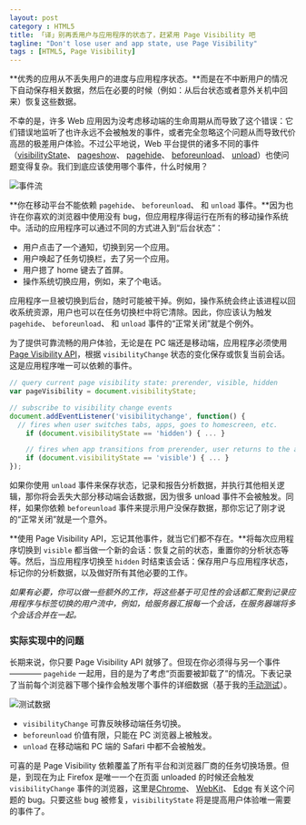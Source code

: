 ```yaml
---
layout: post
category : HTML5
title: 「译」别再丢用户与应用程序的状态了，赶紧用 Page Visibility 吧
tagline: "Don't lose user and app state, use Page Visibility"
tags : [HTML5, Page Visibility]
---
```


**优秀的应用从不丢失用户的进度与应用程序状态。**而是在不中断用户的情况下自动保存相关数据，然后在必要的时候（例如：从后台状态或者意外关机中回来）恢复这些数据。

不幸的是，许多 Web 应用因为没考虑移动端的生命周期从而导致了这个错误：它们错误地监听了也许永远不会被触发的事件，或者完全忽略这个问题从而导致代价高昂的极差用户体验。不过公平地说，Web 平台提供的诸多不同的事件（[visibilityState](http://w3c.github.io/page-visibility/#introduction)、 [pageshow](https://developer.mozilla.org/en-US/docs/Web/Events/pageshow)、 [pagehide](https://developer.mozilla.org/en-US/docs/Web/Events/pagehide)、 [beforeunload](https://developer.mozilla.org/en-US/docs/Web/Events/beforeunload)、 [unload](https://developer.mozilla.org/en-US/docs/Web/Events/unload)）也使问题变得复杂。我们到底应该使用哪个事件，什么时候用？

<!-- more -->

![事件流][1]

**你在移动平台不能依赖 `pagehide`、 `beforeunload`、 和 `unload` 事件。**因为也许在你喜欢的浏览器中使用没有 bug，但应用程序得运行在所有的移动操作系统中。活动的应用程序可以通过不同的方式进入到“后台状态”：

- 用户点击了一个通知，切换到另一个应用。
- 用户唤起了任务切换栏，去了另一个应用。
- 用户摁了 home 键去了首屏。
- 操作系统切换应用，例如，来了个电话。

应用程序一旦被切换到后台，随时可能被干掉。例如，操作系统会终止该进程以回收系统资源，用户也可以在任务切换栏中将它清除。因此，你应该认为触发 `pagehide`、 `beforeunload`、 和 `unload` 事件的“正常关闭”就是个例外。

为了提供可靠流畅的用户体验，无论是在 PC 端还是移动端，应用程序必须使用 [Page Visibility API](http://w3c.github.io/page-visibility/#introduction)，根据 `visibilityChange` 状态的变化保存或恢复当前会话。这是应用程序唯一可以依赖的事件。

```javascript
// query current page visibility state: prerender, visible, hidden
var pageVisibility = document.visibilityState;

// subscribe to visibility change events
document.addEventListener('visibilitychange', function() {
  // fires when user switches tabs, apps, goes to homescreen, etc. 
    if (document.visibilityState == 'hidden') { ... }

    // fires when app transitions from prerender, user returns to the app / tab.
    if (document.visibilityState == 'visible') { ... }
});
```

如果你使用 `unload` 事件来保存状态，记录和报告分析数据，并执行其他相关逻辑，那你将会丢失大部分移动端会话数据，因为很多 unload 事件不会被触发。同样，如果你依赖 `beforeunload` 事件来提示用户没保存数据，那你忘记了刚才说的“正常关闭”就是一个意外。

**使用 Page Visibility API，忘记其他事件，就当它们都不存在。**将每次应用程序切换到 `visible` 都当做一个新的会话：恢复之前的状态，重置你的分析状态等等。然后，当应用程序切换至 `hidden` 时结束该会话：保存用户与应用程序状态，标记你的分析数据，以及做好所有其他必要的工作。

*如果有必要，你可以做一些额外的工作，将这些基于可见性的会话都汇聚到记录应用程序与标签切换的用户流中，例如，给服务器汇报每一个会话，在服务器端将多个会话合并在一起。*

### 实际实现中的问题

长期来说，你只要 Page Visibility API 就够了。但现在你必须得与另一个事件 ———— `pagehide` 一起用，目的是为了考虑“页面要被卸载了”的情况。下表记录了当前每个浏览器下哪个操作会触发哪个事件的详细数据（基于我的[手动测试](http://output.jsbin.com/zubiyid/latest/quiet)）。

![测试数据][2]

- `visibilityChange` 可靠反映移动端任务切换。
- `beforeunload` 价值有限，只能在 PC 浏览器上被触发。
- `unload` 在移动端和 PC 端的 Safari 中都不会被触发。

可喜的是 Page Visibility 依赖覆盖了所有平台和浏览器厂商的任务切换场景。但是，到现在为止 Firefox 是唯一一个在页面 unloaded 的时候还会触发 `visibilityChange` 事件的浏览器，这里是[Chrome](https://code.google.com/p/chromium/issues/detail?id=554834)、 [WebKit](https://bugs.webkit.org/show_bug.cgi?id=151234)、 [Edge](https://github.com/w3c/page-visibility/issues/18#issuecomment-156031906) 有关这个问题的 bug。只要这些 bug 被修复，`visibilityState` 将是提高用户体验唯一需要的事件了。


  [1]: https://1-ps.googleusercontent.com/sk/bYSmB63yuhjL_l7bPRuu4R3ENi/www.igvita.com/posts/15/xlifecycle-events.png.pagespeed.ic.CwbcWo2upgP_fc8JwyaO.png
  [2]: https://1-ps.googleusercontent.com/sk/bYSmB63yuhjL_l7bPRuu4R3ENi/www.igvita.com/posts/15/xlifecycle-events-testing.png.pagespeed.ic.mLbvU6UX-AQJSwkOff9e.png
